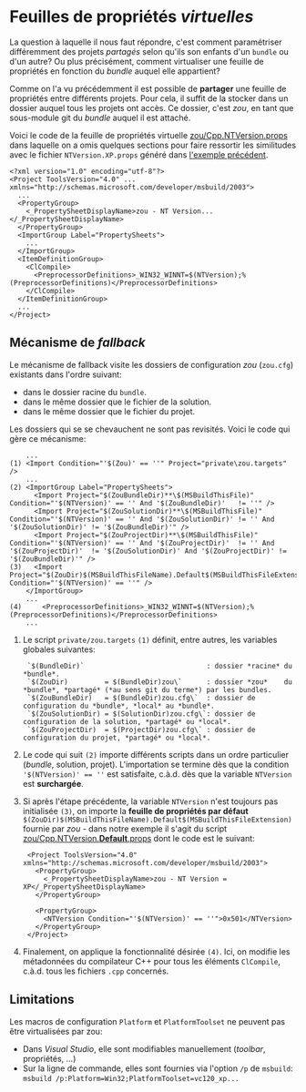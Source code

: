 # Feuilles de propriétés *virtuelles*

La question à laquelle il nous faut répondre, c'est comment paramétriser
différemment des projets *partagés* selon qu'ils son enfants d'un `bundle` ou
d'un autre? Ou plus précisément, comment virtualiser une feuille de propriétés
en fonction du *bundle* auquel elle appartient?

Comme on l'a vu précédemment il est possible de **partager** une feuille de
propriétés entre différents projets. Pour cela, il suffit de la stocker dans un
dossier  auquel tous les projets ont accès. Ce dossier, c'est *zou*, en tant que
sous-module git du *bundle* auquel il est attaché.

Voici le code de la feuille de propriétés virtuelle
[zou/Cpp.NTVersion.props](Cpp.NTVersion.props) dans laquelle on a omis quelques
sections pour faire ressortir les similitudes avec le fichier
`NTVersion.XP.props` généré dans [l'exemple précédent](2_PropertySheet.md).

	<?xml version="1.0" encoding="utf-8"?>
	<Project ToolsVersion="4.0" ... xmlns="http://schemas.microsoft.com/developer/msbuild/2003">
	  ...
	  <PropertyGroup>
		<_PropertySheetDisplayName>zou - NT Version...</_PropertySheetDisplayName>
	  </PropertyGroup>
	  <ImportGroup Label="PropertySheets">
	    ...
	  </ImportGroup>
	  <ItemDefinitionGroup>
	    <ClCompile>
	      <PreprocessorDefinitions>_WIN32_WINNT=$(NTVersion);%(PreprocessorDefinitions)</PreprocessorDefinitions>
	    </ClCompile>
	  </ItemDefinitionGroup>
	  ...
	</Project>

## Mécanisme de *fallback*

Le mécanisme de fallback visite les dossiers de configuration *zou* (`zou.cfg`) existants dans l'ordre suivant:

- dans le dossier racine du `bundle`.
- dans le même dossier que le fichier de la solution.
- dans le même dossier que le fichier du projet.

Les dossiers qui se se chevauchent ne sont pas revisités. Voici le code qui gère ce mécanisme:

		...
	(1) <Import Condition="'$(Zou)' == ''" Project="private\zou.targets" />
		...
	(2) <ImportGroup Label="PropertySheets">
		  <Import Project="$(ZouBundleDir)**\$(MSBuildThisFile)"   Condition="'$(NTVersion)' == '' And '$(ZouBundleDir)'   != ''" />
		  <Import Project="$(ZouSolutionDir)**\$(MSBuildThisFile)" Condition="'$(NTVersion)' == '' And '$(ZouSolutionDir)' != '' And '$(ZouSolutionDir)' != '$(ZouBundleDir)'" />
		  <Import Project="$(ZouProjectDir)**\$(MSBuildThisFile)"  Condition="'$(NTVersion)' == '' And '$(ZouProjectDir)'  != '' And '$(ZouProjectDir)'  != '$(ZouSolutionDir)' And '$(ZouProjectDir)' != '$(ZouBundleDir)'" />
	(3)   <Import Project="$(ZouDir)$(MSBuildThisFileName).Default$(MSBuildThisFileExtension)" Condition="'$(NTVersion)' == ''" />
		</ImportGroup>
		...
	(4)	    <PreprocessorDefinitions>_WIN32_WINNT=$(NTVersion);%(PreprocessorDefinitions)</PreprocessorDefinitions>
		...

1. Le script `private/zou.targets` `(1)` définit, entre autres, les variables
globales suivantes:

		`$(BundleDir)`                              : dossier *racine* du *bundle*.
		`$(ZouDir)         = $(BundleDir)zou\`      : dossier *zou*    du *bundle*, *partagé* (*au sens git du terme*) par les bundles.
		`$(ZouBundleDir)   = $(BundleDir)zou.cfg\`  : dossier de configuration du *bundle*, *local* au *bundle*.
		`$(ZouSolutionDir) = $(SolutionDir)zou.cfg\`: dossier de configuration de la solution, *partagé* ou *local*.
		`$(ZouProjectDir)  = $(ProjectDir)zou.cfg\` : dossier de configuration du projet, *partagé* ou *local*.

2. Le code qui suit `(2)` importe différents scripts dans un ordre particulier
(*bundle*, solution, projet). L'importation se termine dès que la condition
`'$(NTVersion)' == ''` est satisfaite, c.à.d. dès que la variable `NTVersion`
est **surchargée**.
3. Si après l'étape précédente, la variable `NTVersion` n'est toujours pas
initialisée `(3)`, on importe la **feuille de propriétés par défaut**
`$(ZouDir)$(MSBuildThisFileName).Default$(MSBuildThisFileExtension)` fournie par
*zou* - dans notre exemple il s'agit du script
[zou/Cpp.NTVersion.**Default**.props](Cpp.NTVersion.Default.props) dont le code
est le suivant:

		<Project ToolsVersion="4.0" xmlns="http://schemas.microsoft.com/developer/msbuild/2003">
		  <PropertyGroup>
		    <_PropertySheetDisplayName>zou - NT Version = XP</_PropertySheetDisplayName>
		  </PropertyGroup>

		  <PropertyGroup>
		    <NTVersion Condition="'$(NTVersion)' == ''">0x501</NTVersion>
		  </PropertyGroup>
		</Project>

4. Finalement, on applique la fonctionnalité désirée `(4)`. Ici, on modifie les
métadonnées du compilateur C++ pour tous les éléments `ClCompile`, c.à.d. tous
les fichiers `.cpp` concernés.

## Limitations

Les macros de configuration `Platform` et `PlatformToolset` ne peuvent pas être
virtualisées par zou:

- Dans *Visual Studio*, elle sont modifiables manuellement (*toolbar*, propriétés, ...)
- Sur la ligne de commande, elles sont fournies via l'option `/p` de `msbuild`:  
`msbuild /p:Platform=Win32;PlatformToolset=vc120_xp...`
